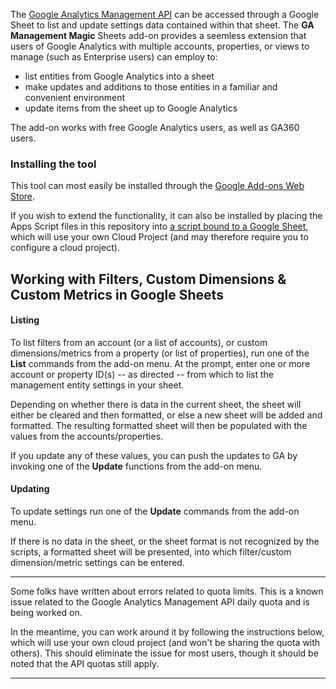 The [Google Analytics Management API](https://developers.google.com/analytics/devguides/config/mgmt/v3/) can be accessed through a Google Sheet to list and update settings data contained within that sheet. The __GA Management Magic__ Sheets add-on provides a seemless extension that users of Google Analytics with multiple accounts, properties, or views to manage (such as Enterprise users) can employ to:
- list entities from Google Analytics into a sheet
- make updates and additions to those entities in a familiar and convenient environment
- update items from the sheet up to Google Analytics

The add-on works with free Google Analytics users, as well as GA360 users.

### Installing the tool
This tool can most easily be installed through the [Google Add-ons Web Store](https://chrome.google.com/webstore/detail/clmbnkmolchgmhnkbcjbadnnhekdigdo/).

If you wish to extend the functionality, it can also be installed by placing the Apps Script files in this repository into [a script bound to a Google Sheet](https://developers.google.com/apps-script/guides/bound), which will use your own Cloud Project (and may therefore require you to configure a cloud project).

## Working with Filters, Custom Dimensions & Custom Metrics in Google Sheets
#### Listing
To list filters from an account (or a list of accounts), or custom dimensions/metrics from a property (or list of properties), run one of the __List__ commands from the add-on menu. At the prompt, enter one or more account or property ID(s) -- as directed -- from which to list the management entity settings in your sheet.

Depending on whether there is data in the current sheet, the sheet will either be cleared and then formatted, or else a new sheet will be added and formatted. The resulting formatted sheet will then be populated with the values from the accounts/properties.

If you update any of these values, you can push the updates to GA by invoking one of the __Update__ functions from the add-on menu.

#### Updating
To update settings run one of the __Update__ commands from the add-on menu.

If there is no data in the sheet, or the sheet format is not recognized by the scripts, a formatted sheet will be presented, into which filter/custom dimension/metric settings can be entered.

---

Some folks have written about errors related to quota limits. This is a known issue related to the Google Analytics Management API daily quota and is being worked on.

In the meantime, you can work around it by following the instructions below, which will use your own cloud project (and won't be sharing the quota with others). This should eliminate the issue for most users, though it should be noted that the API quotas still apply.

---
